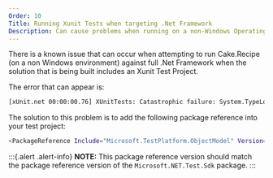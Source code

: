 ```yaml
---
Order: 10
Title: Running Xunit Tests when targeting .Net Framework
Description: Can cause problems when running on a non-Windows Operating System
---
```


There is a known issue that can occur when attempting to run Cake.Recipe (on a non Windows environment) against full .Net Framework when the solution that is being built includes an Xunit Test Project.

The error that can appear is:

```bash
[xUnit.net 00:00:00.76] XUnitTests: Catastrophic failure: System.TypeLoadException: Could not load type of field 'Xunit.Runner.VisualStudio.VsExecutionSink:recorder' (4) due to: Could not load file or assembly 'Microsoft.VisualStudio.TestPlatform.ObjectModel, Version=11.0.0.0, Culture=neutral, PublicKeyToken=b03f5f7f11d50a3a' or one of its dependencies.
```

The solution to this problem is to add the following package reference into your test project:

```bash
<PackageReference Include="Microsoft.TestPlatform.ObjectModel" Version="16.6.1" Condition="$(TargetFramework.StartsWith('net4')) AND '$(OS)' == 'Unix'" />
```

:::{.alert .alert-info}
**NOTE:**
This package reference version should match the package reference version of the `Microsoft.NET.Test.Sdk` package.
:::